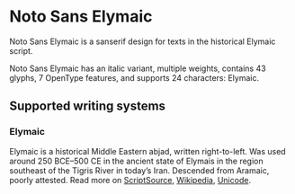 
# Noto Sans Elymaic

Noto Sans Elymaic is a sanserif design for texts in the historical Elymaic script. 

Noto Sans Elymaic has an italic variant, multiple weights, contains 43 glyphs, 7 OpenType features, and supports 24 characters: Elymaic.


## Supported writing systems


### Elymaic

Elymaic is a historical Middle Eastern abjad, written right-to-left. Was used around 250 BCE–500 CE in the ancient state of Elymais in the region southeast of the Tigris River in today’s Iran. Descended from Aramaic, poorly attested. Read more on [ScriptSource](https://scriptsource.org/scr/Elym), [Wikipedia](https://en.wikipedia.org/wiki/ISO_15924:Elym), [Unicode](https://www.unicode.org/versions/Unicode13.0.0/ch10.pdf#G41970).

